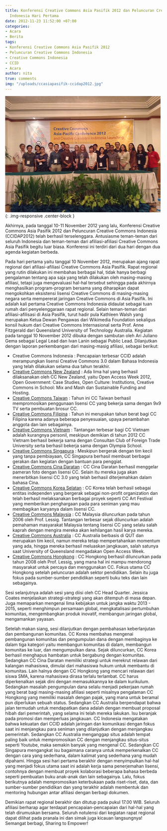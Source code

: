 ```yaml
---
title: Konferensi Creative Commons Asia Pasifik 2012 dan Peluncuran Creative Commons
  Indonesia Hari Pertama
date: 2012-11-23 11:52:00 +07:00
categories:
- Acara
- Berita
tags:
- Konferensi Creative Commons Asia Pasifik 2012
- Peluncuran Creative Commons Indonesia
- Creative Commons Indonesia
- CCID
- Acara
author: nita
true: comments
img: "/uploads/ccasiapasifik-ccidap2012.jpg"
---
```


![ccasiapasifik-ccidap2012.jpg](/uploads/ccasiapasifik-ccidap2012.jpg){: .img-responsive .center-block }

Akhirnya, pada tanggal 10-11 November 2012 yang lalu, Konferensi Creative Commons Asia Pasifik 2012 dan Peluncuran Creative Commons Indonesia (CCIDAP2012) telah berhasil terselenggara. Antusiasme teman-teman dari seluruh Indonesia dan teman-teman dari afiliasi-afiliasi Creative Commons Asia Pasifik begitu luar biasa. Konferensi ini terdiri dari dua hari dengan dua agenda kegiatan berbeda.

Pada hari pertama yaitu tanggal 10 November 2012, merupakan ajang rapat regional dari afiliasi-afiliasi Creative Commons Asia Pasifik. Rapat regional yang rutin dilakukan ini membahas berbagai hal, tidak hanya berbagi pengalaman tentang apa saja yang telah dilakukan oleh masing-masing afiliasi, tetapi juga mengevaluasi hal-hal tersebut sehingga pada akhirnya menghasilkan program-program bersama yang diharapkan dapat mengokohkan eksistensi lisensi Creative Commons di masing-masing negara serta mempererat jaringan Creative Commons di Asia Pasifik. Ini adalah kali pertama Creative Commons Indonesia didaulat sebagai tuan rumah dari penyelenggaraan rapat regional. Selain teman-teman dari afiliasi-afilisasi di Asia Pasifik, turut hadir pula Kathleen Walsh yang merupakan Ketua Dewan Pengawas dari Wikimedia Foundation sekaligus konsil hukum dari Creative Commons Internasional serta Prof. Anne Fitzgerald dari Queensland University of Technology Australia. Kegiatan pada tanggal 10 November 2012 dibuka dengan sambutan oleh Ari Juliano Gema sebagai Legal Lead dan Ivan Lanin sebagai Public Lead. Dilanjutkan dengan laporan perkembangan dari masing-masig afiliasi, sebagai berikut:

* Creative Commons Indonesia : Pencapaian terbesar CCID adalah merampungkan lisensi Creative Commons 3.0 dalam Bahasa Indonesia yang telah dilakukan selama dua tahun terakhir.
* [Creative Commons New Zealand](https://wiki.creativecommons.org/wiki/New_Zealand) : Ada lima hal yang berhasil dilaksanakan oleh CC New Zealand, yaitu Open Access Week 2012, Open Government: Case Studies, Open Culture: Institutions, Creative Commons in School: Mix and Mash dan Sustainable Funding and Hosting.
* [Creative Commons Taiwan](http://wiki.creativecommons.org/Taiwan) : Tahun ini CC Taiwan berhasil mempromosikan penggunaan lisensi CC yang bekerja sama dengan 9x9 TV serta pembuatan brosur CC.
* [Creative Commons Filipina](http://wiki.creativecommons.org/Philippines) : Tahun ini merupakan tahun berat bagi CC Filipina karena adanya beberapa penyesuaian, upaya penambahan anggota dan lain sebagainya.
* [Creative Commons Vietnam](http://wiki.creativecommons.org/Vietnam) : Tantangan terbesar bagi CC Vietnam adalah kurangnya personil, meskipun demikian di tahun 2012 CC Vietnam berhasil bekerja sama dengan Consultan Club of Foreign Trade University serta berhasil bekerja sama dengan Olympia School.
* [Creative Commons Singapura](http://wiki.creativecommons.org/Singapore) : Meskipun bergerak dengan tim kecil yang tanpa pembiayaan, CC Singapura berhasil membuat berbagai gerakan dan kegiatan dengan bantuan para penggiat.
* [Creative Commons Cina Daratan](http://wiki.creativecommons.org/China_Mainland) : CC Cina Daratan berhasil menggelar pameran foto dengan lisensi CC. Selain itu mereka juga akan menerbitkan lisensi CC 3.0 yang telah berhasil diterjemahkan dalam bahasa Cina.
* [Creative Commons Korea Selatan](http://wiki.creativecommons.org/South_Korea) : CC Korea telah berhasil sebagai entitas independen yang bergerak sebagai non-profit organization dan telah berhasil melaksanakan berbagai proyek seperti CC Art Festival yang memberikan penghargaan pada para seniman yang mau membagikan karyanya dalam lisensi CC.
* [Creative Commons Malaysia](http://wiki.creativecommons.org/Malaysia) : CC Malaysia diluncurkan pada tahun 2006 oleh Prof. Lessig. Tantangan terbesar sejak diluncurkan adalah pemahaman masyarakat Malaysia tentang lisensi CC yang selalu salah kaprah dengan mengira mereka akan kehilangan hasil karya mereka.
* [Creative Commons Australia](http://wiki.creativecommons.org/Australia) : CC Australia berbasis di QUT dan merupakan tim kecil, namun mereka tetap mempertahankan momentum yang ada, hingga mereka berhasil meluaskan jangkauan, salah satunya saat University of Queensland mengadakan Open Access Week.
* [Creative Commons Hongkong](http://wiki.creativecommons.org/Hong_Kong) : CC Hongkong berhasil diluncurkan pada tahun 2008 oleh Prof. Lessig, yang mana hal ini mampu mendorong masyarakat untuk percaya dan menggunakan CC. Fokus utama CC Hongkong setelah peluncuran adalah sektor pendidikan. Selain itu juga fokus pada sumber-sumber pendidikan seperti buku teks dan lain sebagainya.

Sesi selanjutnya adalah sesi yang diisi oleh CC Head Quarter. Jessica Coates menjelaskan strategi-strategi yang akan ditempuh di masa depan. Juga memaparkan mengenai lima kebijakan untuk jangka waktu 2013 - 2015, seperti menghimpun persamaan global, mengkatalisasi pertumbuhan komunitas, mengembangkan produk inovatif, membangun jaringan global, mengamankan yayasan.

Setelah makan siang, sesi dilanjutkan dengan pembahasan keberlanjutan dan pembangunan komunitas. CC Korea membahas mengenai pembangunan komunitas dan pengumpulan dana dengan membaginya ke dalam tiga kategori yaitu membangun komunitas di dalam, membangun komunitas ke luar, dan mengumpulkan dana. Sejak diluncurkan, CC Korea berhasil menghapus hambatan untuk bergabung dengan komunitas. Sedangkan CC Cina Daratan memiliki strategi untuk merekrut relawan dari kalangan mahasiswa, dimulai dari mahasiswa hukum untuk membantu di komunitas. Lain halnya dengan CC Hongkong yang mencari relawan dari siswa SMA, karena mahasiswa dirasa terlalu terlambat. CC harus diperkenalkan sejak dini dengan memasukkannya ke dalam kurikulum. Sedangkan masalah pengumpulan dana selalu menjadi pekerjaan rumah yang berat bagi masing-masing afiliasi seperti misalnya pengalaman CC Hongkong yang memiliki masalah dengan pajak, yang mana untuk beramal pun diperlukan sebuah status. Sedangkan CC Australia berpendapat bahwa jalan termudah untuk mendapatkan dana adalah dengan membuat proposal hibah dari pemerintah, yang selama ini telah mereka lakukan. Isu beranjak pada promosi dan memperluas jangkauan. CC Indonesia mengatakan bahwa kekuatan dari CCID adalah jaringan dan komunikasi dengan fokus saat ini menjangkau para seniman yang dilanjutkan dengan menjangkau pemerintah. Sedangkan CC Australia menganggap situs adalah tempat paling baik untuk mempromosikan CC dengan menjangkau situs-situs seperti Youtube, maka semakin banyak yang mengenal CC. Sedangkan CC Singapura mengangkat isu bagaimana caranya untuk memperkenalkan CC dengan cara yang sederhana, dalam kalimat yang sederhana yang mudah dipahami. Hingga sesi hari pertama berakhir dengan menyimpulkan hal-hal yang menjadi fokus utama saat ini adalah kerja sama penerjemahan lisensi, contohnya dengan membuat proyek kolaborasi beberapa bahasa berbeda seperti pembuatan buku anak-anak dan lain sebagainya. Lalu, fokus berikutnya adalah mempromosikan keterbukaan pada riset-riset, data, dan sumber-sumber pendidikan dan yang terakhir adalah membentuk dan mentoring hubungan antar afiliasi dengan berbagi dokumen.

Demikian rapat regional berakhir dan ditutup pada pukul 17.00 WIB. Seluruh afiliasi berharap agar terdapat pencapaian-pencapaian dari hal-hal yang telah dirumuskan bersama. Seluruh notulensi dari kegiatan rapat regional dapat dilihat pada pranala ini dan simak juga kicauan langsungnya! Semangat berbagi, Sharing to Empower!
